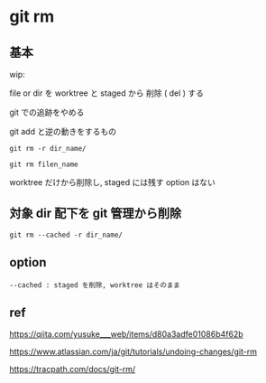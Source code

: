 
# git rm


## 基本

wip:


file or dir を worktree と staged から 削除 ( del ) する

git での追跡をやめる

git add と逆の動きをするもの


```
git rm -r dir_name/
```

```
git rm filen_name
```


worktree だけから削除し, staged には残す option はない



## 対象 dir 配下を git 管理から削除

```
git rm --cached -r dir_name/
```


## option

```
--cached : staged を削除, worktree はそのまま
```



## ref

https://qiita.com/yusuke___web/items/d80a3adfe01086b4f62b

https://www.atlassian.com/ja/git/tutorials/undoing-changes/git-rm

https://tracpath.com/docs/git-rm/



